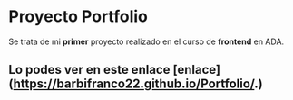 # Proyecto Portfolio    

Se trata de mi **primer** proyecto realizado en el curso de **frontend** en ADA.

## Lo podes ver en este enlace  [enlace] (https://barbifranco22.github.io/Portfolio/.)
